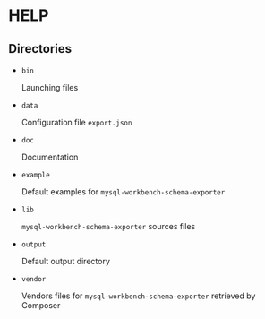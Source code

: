 HELP
====

Directories
-----------

 * `bin`

    Launching files

 * `data`

    Configuration file `export.json`

 * `doc`

    Documentation

 * `example`

    Default examples for `mysql-workbench-schema-exporter`

 * `lib`

    `mysql-workbench-schema-exporter` sources files

 * `output`

    Default output directory

 * `vendor`

    Vendors files for `mysql-workbench-schema-exporter` retrieved by Composer

